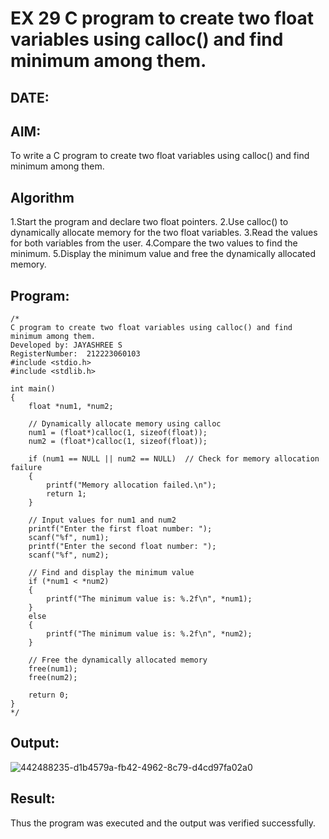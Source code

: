 # EX 29 C program to create two float variables using calloc() and find minimum among them.
## DATE:
## AIM:
To write a C program to create two float variables using calloc() and find minimum among them.

## Algorithm
1.Start the program and declare two float pointers. 
2.Use calloc() to dynamically allocate memory for the two float variables.
3.Read the values for both variables from the user.
4.Compare the two values to find the minimum. 
5.Display the minimum value and free the dynamically allocated memory.

## Program:
```
/*
C program to create two float variables using calloc() and find minimum among them.
Developed by: JAYASHREE S
RegisterNumber:  212223060103
#include <stdio.h>
#include <stdlib.h>

int main()
{
    float *num1, *num2;

    // Dynamically allocate memory using calloc
    num1 = (float*)calloc(1, sizeof(float));
    num2 = (float*)calloc(1, sizeof(float));

    if (num1 == NULL || num2 == NULL)  // Check for memory allocation failure
    {
        printf("Memory allocation failed.\n");
        return 1;
    }

    // Input values for num1 and num2
    printf("Enter the first float number: ");
    scanf("%f", num1);
    printf("Enter the second float number: ");
    scanf("%f", num2);

    // Find and display the minimum value
    if (*num1 < *num2)
    {
        printf("The minimum value is: %.2f\n", *num1);
    }
    else
    {
        printf("The minimum value is: %.2f\n", *num2);
    }

    // Free the dynamically allocated memory
    free(num1);
    free(num2);

    return 0;
}
*/
```

## Output:
![442488235-d1b4579a-fb42-4962-8c79-d4cd97fa02a0](https://github.com/user-attachments/assets/7a3e4431-e340-4d8b-b2eb-ae79b2b91fb7)


## Result:
Thus the program was executed and the output was verified successfully.
